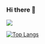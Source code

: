 ### Hi there 👋

<!--
**zhoucz97/zhoucz97** is a ✨ _special_ ✨ repository because its `README.md` (this file) appears on your GitHub profile.

Here are some ideas to get you started:

- 🔭 I’m currently working on ...
- 🌱 I’m currently learning ...
- 👯 I’m looking to collaborate on ...
- 🤔 I’m looking for help with ...
- 💬 Ask me about ...
- 📫 How to reach me: ...
- 😄 Pronouns: ...
- ⚡ Fun fact: ...
-->
![](https://github-readme-stats.vercel.app/api?username=zhoucz97&show_icons=true&theme=radical)

[![Top Langs](https://github-readme-stats.vercel.app/api/top-langs/?username=zhoucz97&layout=compact)](https://github.com/anuraghazra/github-readme-stats)
